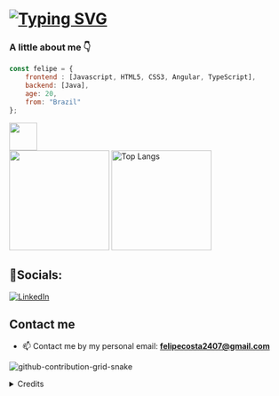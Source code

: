 # [![Typing SVG](https://readme-typing-svg.demolab.com?font=Raleway&weight=500&size=30&pause=1000&color=F7F7F7&center=true&vCenter=true&random=false&width=435&lines=Hi+there!+I'm+Felipe%F0%9F%91%8B)](https://git.io/typing-svg)

### A little about me 👇

```javascript
const felipe = {
    frontend : [Javascript, HTML5, CSS3, Angular, TypeScript],
    backend: [Java],
    age: 20,
    from: "Brazil"
};
```
 
<img src="https://media1.giphy.com/media/OmxPCq8ATFXig/giphy.gif?cid=790b7611q4yzcu35wfpsmh1acy14n38aumzb799as49ovmg4&ep=v1_stickers_search&rid=giphy.gif&ct=s" width="50">

<div align="left">
    <img height="180em" src="https://github-readme-stats.vercel.app/api?username=FelipeCostaMartins&theme=light&hide_border=false&include_all_commits=true&count_private=true">
	<img alt="Top Langs" height="180em"src="https://github-readme-stats.vercel.app/api/top-langs/?username=FelipeCostaMartins&theme=light&hide_border=false&include_all_commits=true&count_private=true&layout=compact">
</div>

## 🤝Socials:

[![LinkedIn](https://img.shields.io/badge/-LinkedIn-FFFFFF?style=for-the-badge&logo=linkedin&logoColor=007BB6)](https://www.linkedin.com/in/felipe-costa-620367236/)

## Contact me
  
  - 📫 Contact me by my personal email: **felipecosta2407@gmail.com**


![github-contribution-grid-snake](https://user-images.githubusercontent.com/89845641/218791674-c52db856-24d2-429f-8867-170c365730d1.svg)

<details align="left">
  <summary>Credits</summary> 
  - Badges by <a href="https://shields.io/">shields.io</a>
  <br>
  - GitHub Stats by <a href="https://github.com/anuraghazra/github-readme-stats">anuraghazra</a>
  <br>
   - GitHub Streak by <a href="https://github.com/DenverCoder1/github-readme-streak-stats">DenverCoder1</a>
</details>
